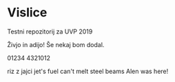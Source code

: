 # Vislice
Testni repozitorij za UVP 2019

Živjo in adijo!
Še nekaj bom dodal.

  01234
4321012


riz z jajci
jet's fuel can't melt steel beams
Alen was here!

